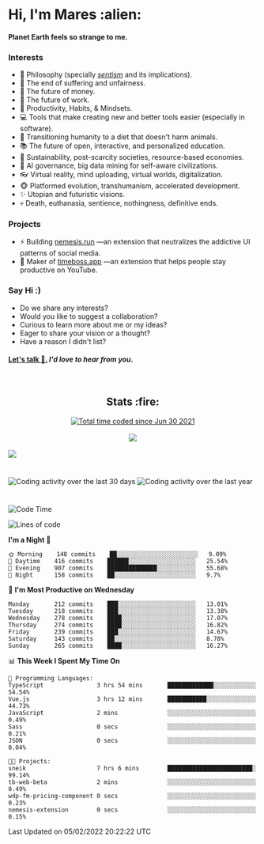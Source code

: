 <h1>Hi, I'm Mares :alien:</h1>

#### Planet Earth feels so strange to me.

### **Interests**

- 🌊 Philosophy (specially [_sentism_][sentismmedium] and its implications).
- 🎯 The end of suffering and unfairness.
- 💸 The future of money.
- 💼 The future of work.
- 🧠 Productivity, Habits, & Mindsets.
- 💻 Tools that make creating new and better tools easier (especially in software).
- 🥗 Transitioning humanity to a diet that doesn't harm animals.
- 📚 The future of open, interactive, and personalized education.
- 🌱 Sustainability, post-scarcity societies, resource-based economies.
- 🤖 AI governance, big data mining for self-aware civilizations.
- 👓 Virtual reality, mind uploading, virtual worlds, digitalization.
- 🐵 Platformed evolution, transhumanism, accelerated development.
- ✨ Utopian and futuristic visions.
- 💀 Death, euthanasia, sentience, nothingness, definitive ends.


### **Projects**

- ⚡ Building [nemesis.run](https://nemesis.run) —an extension that neutralizes the addictive UI patterns of social media.
- 💎 Maker of [timeboss.app](https://timeboss.app) —an extension that helps people stay productive on YouTube.


### **Say Hi :)**

- Do we share any interests?
- Would you like to suggest a collaboration?
- Curious to learn more about me or my ideas?
- Eager to share your vision or a thought?
- Have a reason I didn't list?

#### [Let's talk :wave:.](mailto:mareszhar@gmail.com) _I'd love to hear from you_.

[sentismmedium]: https://medium.com/@mareszhar/born-a-prisoner-a-reflection-about-life-its-struggles-and-a-plan-to-escape-d8566ce9b026

<br>

<h2 align="center">Stats :fire:</h2>

<div align="center">
  <a href="https://wakatime.com/@cfdc0e0d-4860-4b62-9ff0-cb659185525e">
    <img src="https://wakatime.com/badge/user/cfdc0e0d-4860-4b62-9ff0-cb659185525e.svg" alt="Total time coded since Jun 30 2021" />
  </a>
</div>

<br>

<!-- 
Add or remove this: 
&dates=B1AAB3FF 
...or this...
&date_format=M%20j%5B%2C%20Y%5D
from the *streak stats URL below* if they get bugged and aren't updating: 
-->

<div align="center">
  <img src="https://github-readme-streak-stats.herokuapp.com?user=mareszhar&theme=black-ice&hide_border=true&stroke=FFFFFF15&ring=DF8FFE&fire=DF8FFE&currStreakLabel=DF8FFE&background=1A232A&currStreakNum=86FFAB&dates=B1AAB3FF&date_format=M%20j%5B%2C%20Y%5D">
</div>

<br>

<img src="https://activity-graph.herokuapp.com/graph?username=mareszhar&theme=nord&bg_color=00000000&color=979797&line=DF8FFE&point=00000000&area=true&hide_border=true">

<br>

<h1></h1>

<img src="https://wakatime.com/share/@mares/5df0ff02-9c79-41b4-b540-51dc9c65a57b.svg" alt="Coding activity over the last 30 days" />
<img src="https://wakatime.com/share/@mares/ea89ba71-f374-40af-930c-e0655909fe37.svg" alt="Coding activity over the last year" />

<h1></h1>

<!--START_SECTION:waka-->
![Code Time](http://img.shields.io/badge/Code%20Time-470%20hrs%2051%20mins-blue)

![Lines of code](https://img.shields.io/badge/From%20Hello%20World%20I%27ve%20Written-124%20Thousand%20lines%20of%20code-blue)

**I'm a Night 🦉** 

```text
🌞 Morning    148 commits    ██░░░░░░░░░░░░░░░░░░░░░░░   9.09% 
🌆 Daytime    416 commits    ██████░░░░░░░░░░░░░░░░░░░   25.54% 
🌃 Evening    907 commits    ██████████████░░░░░░░░░░░   55.68% 
🌙 Night      158 commits    ██░░░░░░░░░░░░░░░░░░░░░░░   9.7%

```
📅 **I'm Most Productive on Wednesday** 

```text
Monday       212 commits    ███░░░░░░░░░░░░░░░░░░░░░░   13.01% 
Tuesday      218 commits    ███░░░░░░░░░░░░░░░░░░░░░░   13.38% 
Wednesday    278 commits    ████░░░░░░░░░░░░░░░░░░░░░   17.07% 
Thursday     274 commits    ████░░░░░░░░░░░░░░░░░░░░░   16.82% 
Friday       239 commits    ███░░░░░░░░░░░░░░░░░░░░░░   14.67% 
Saturday     143 commits    ██░░░░░░░░░░░░░░░░░░░░░░░   8.78% 
Sunday       265 commits    ████░░░░░░░░░░░░░░░░░░░░░   16.27%

```


📊 **This Week I Spent My Time On** 

```text
💬 Programming Languages: 
TypeScript               3 hrs 54 mins       █████████████░░░░░░░░░░░░   54.54% 
Vue.js                   3 hrs 12 mins       ███████████░░░░░░░░░░░░░░   44.73% 
JavaScript               2 mins              ░░░░░░░░░░░░░░░░░░░░░░░░░   0.49% 
Sass                     0 secs              ░░░░░░░░░░░░░░░░░░░░░░░░░   0.21% 
JSON                     0 secs              ░░░░░░░░░░░░░░░░░░░░░░░░░   0.04%

🐱‍💻 Projects: 
sneik                    7 hrs 6 mins        ████████████████████████░   99.14% 
tb-web-beta              2 mins              ░░░░░░░░░░░░░░░░░░░░░░░░░   0.49% 
wdp-fm-pricing-component 0 secs              ░░░░░░░░░░░░░░░░░░░░░░░░░   0.23% 
nemesis-extension        0 secs              ░░░░░░░░░░░░░░░░░░░░░░░░░   0.15%

```


 Last Updated on 05/02/2022 20:22:22 UTC
<!--END_SECTION:waka-->
